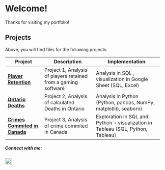 # Welcome! 

Thanks for visiting my portfolio!

## Projects

Above, you will find files for the following projects:


| Project                                               | Description                                                                                                 | Implementation                                                                                  |
|-------------------------------------------------------|-------------------------------------------------------------------------------------------------------------|-------------------------------------------------------------------------------------------------|
| **[Player Retention](https://github.com/Drranaa/Projects/tree/main/project1)**                       | Project 1, Analysis of players retained from a gaming software    | Analysis in SQL , visualization in Google Sheet (SQL, Excel) |
| **[Ontario Deaths](https://github.com/Drranaa/Projects/tree/main/project2)**                       | Project 2, Analysis of calculated Deaths in Ontario    | Analysis in Python (Python, pandas, NumPy, matplotlib, seaborn)                                         |
| **[Crimes Commited in Canada](https://github.com/Drranaa/Projects/tree/main/project3)** | Project 3, Analysis of crime commited in Canada               | Exploration in SQL and Python + visualization in Tableau (SQL, Python, Tableau)                                                         |
                               
##### Connect with me:

<a href="https://www.linkedin.com/in/audranaesho/">
 <img align="left" alt="Audrana Esho's LinkedIn" width="22px" src="https://raw.githubusercontent.com/peterthehan/peterthehan/master/assets/linkedin.svg" />
</a>

